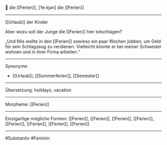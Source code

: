 🔴 die [[Ferien]], [ˈfeːʀi̯ən]
die [[Ferien]]

---
[[Urlaub]] der Kinder

Aber wozu soll der Junge die [[Ferien]] hier totschlagen? 

„Und Nils wollte in den [[Ferien]] sowieso ein paar Wochen jobben, um Geld für sein Schlagzeug zu verdienen. Vielleicht könnte er bei meiner Schwester wohnen und in ihrer Firma arbeiten.“

---
Synonyme:
- [[Urlaub]], [[Sommerferien]], [[Semester]]

---
Übersetzung: holidays, vacation

---
Morpheme:
[[Ferien]]

---
Einzigartige mögliche Formen: [[Ferien]], [[Ferien]], [[Ferien]], [[Ferien]], [[Ferien]], [[Ferien]], [[Ferien]], [[Ferien]]

---
#Substantiv #Feminin
 